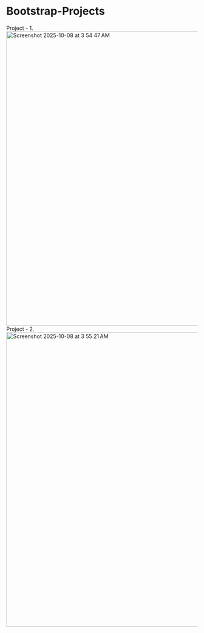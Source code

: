# Bootstrap-Projects
Project - 1.
<img width="555" height="775" alt="Screenshot 2025-10-08 at 3 54 47 AM" src="https://github.com/user-attachments/assets/6de7645e-1c6c-48d6-aaf7-5ff561189165" />
<br>
Project - 2.
<img width="556" height="775" alt="Screenshot 2025-10-08 at 3 55 21 AM" src="https://github.com/user-attachments/assets/6a39813b-c41c-421f-974a-9fe9469935d3" />
